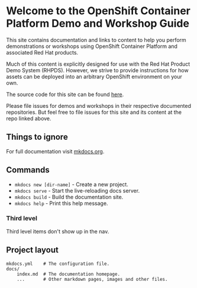 # Welcome to the OpenShift Container Platform Demo and Workshop Guide

This site contains documentation and links to content to help you perform
demonstrations or workshops using OpenShift Container Platform and associated
Red Hat products.

Much of this content is explicitly designed for use with the Red Hat Product
Demo System (RHPDS). However, we strive to provide instructions for how
assets can be deployed into an arbitrary OpenShift environment on your own.

The source code for this site can be found [here](https://github.com/OpenShiftDemos/demo-guide).

Please file issues for demos and workshops in their respective documented
repositories. But feel free to file issues for this site and its content at
the repo linked above.

## Things to ignore

For full documentation visit [mkdocs.org](http://mkdocs.org).

## Commands

* `mkdocs new [dir-name]` - Create a new project.
* `mkdocs serve` - Start the live-reloading docs server.
* `mkdocs build` - Build the documentation site.
* `mkdocs help` - Print this help message.

### Third level
Third level items don't show up in the nav.

## Project layout

    mkdocs.yml    # The configuration file.
    docs/
        index.md  # The documentation homepage.
        ...       # Other markdown pages, images and other files.
